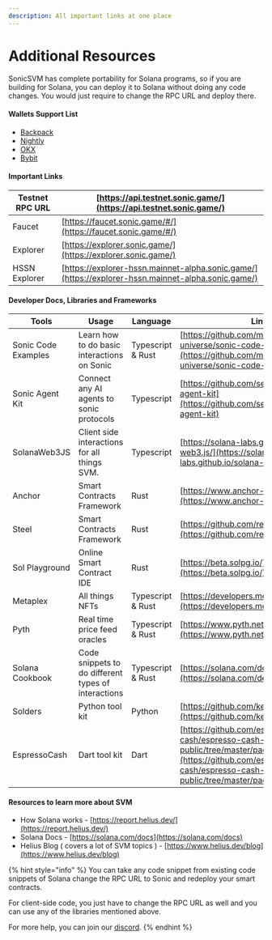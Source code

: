 ```yaml
---
description: All important links at one place
---
```


# Additional Resources

SonicSVM has complete portability for Solana programs, so if you are building for Solana, you can deploy it to Solana without doing any code changes. You would just require to change the RPC URL and deploy there.

#### Wallets Support List

* [Backpack](https://backpack.app/)
* [Nightly](https://nightly.app/)
* [OKX](https://www.okx.com/download)
* [Bybit](https://www.bybit.com/en/web3/home)

#### Important Links

| Testnet RPC URL | [https://api.testnet.sonic.game/](https://api.testnet.sonic.game/)                                 |
| --------------- | -------------------------------------------------------------------------------------------------- |
| Faucet          | [https://faucet.sonic.game/#/](https://faucet.sonic.game/#/)                                       |
| Explorer        | [https://explorer.sonic.game/](https://explorer.sonic.game/)                                       |
| HSSN Explorer   | [https://explorer-hssn.mainnet-alpha.sonic.game/](https://explorer-hssn.mainnet-alpha.sonic.game/) |

#### Developer Docs, Libraries and Frameworks

| Tools               | Usage                                               | Language          | Links                                                                                                                                                                  |
| ------------------- | --------------------------------------------------- | ----------------- | ---------------------------------------------------------------------------------------------------------------------------------------------------------------------- |
| Sonic Code Examples | Learn how to do basic interactions on Sonic         | Typescript & Rust | [https://github.com/mirrorworld-universe/sonic-code-examples](https://github.com/mirrorworld-universe/sonic-code-examples)                                             |
| Sonic Agent Kit     | Connect any AI agents to sonic protocols            | Typescript        | [https://github.com/sendaifun/sonic-agent-kit](https://github.com/sendaifun/sonic-agent-kit)                                                                           |
| SolanaWeb3JS        | Client side interactions for all things SVM.        | Typescript        | [https://solana-labs.github.io/solana-web3.js/](https://solana-labs.github.io/solana-web3.js/)                                                                         |
| Anchor              | Smart Contracts Framework                           | Rust              | [https://www.anchor-lang.com/docs](https://www.anchor-lang.com/docs)                                                                                                   |
| Steel               | Smart Contracts Framework                           | Rust              | [https://github.com/regolith-labs/steel](https://github.com/regolith-labs/steel)                                                                                       |
| Sol Playground      | Online Smart Contract IDE                           | Rust              | [https://beta.solpg.io/](https://beta.solpg.io/)                                                                                                                       |
| Metaplex            | All things NFTs                                     | Typescript & Rust | [https://developers.metaplex.com/](https://developers.metaplex.com/)                                                                                                   |
| Pyth                | Real time price feed oracles                        | Typescript & Rust | [https://www.pyth.network/](https://www.pyth.network/)                                                                                                                 |
| Solana Cookbook     | Code snippets to do different types of interactions | Typescript & Rust | [https://solana.com/developers/cookbook](https://solana.com/developers/cookbook)                                                                                       |
| Solders             | Python tool kit                                     | Python            | [https://github.com/kevinheavey/solders](https://github.com/kevinheavey/solders)                                                                                       |
| EspressoCash        | Dart tool kit                                       | Dart              | [https://github.com/espresso-cash/espresso-cash-public/tree/master/packages/solana](https://github.com/espresso-cash/espresso-cash-public/tree/master/packages/solana) |

#### Resources to learn more about SVM

* How Solana works - [https://report.helius.dev/](https://report.helius.dev/)
* Solana Docs - [https://solana.com/docs](https://solana.com/docs)
* Helius Blog ( covers a lot of SVM topics ) - [https://www.helius.dev/blog](https://www.helius.dev/blog)



{% hint style="info" %}
You can take any code snippet from existing code snippets of Solana change the RPC URL to Sonic and redeploy your smart contracts.

For client-side code, you just have to change the RPC URL as well and you can use any of the libraries mentioned above.&#x20;

For more help, you can join our [discord](https://discord.com/invite/eEmTER6qkV).
{% endhint %}

